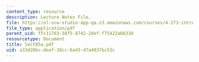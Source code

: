 ```yaml
---
content_type: resource
description: Lecture Notes File.
file: https://ol-ocw-studio-app-qa.s3.amazonaws.com/courses/4-273-introduction-to-design-inquiry-fall-2004/a33d28bcdeaf38cc6a43d7a4037bc53c_lect05a.pdf
file_type: application/pdf
parent_uid: ffc11763-38f5-8742-2def-f75422ab6338
resourcetype: Document
title: lect05a.pdf
uid: a33d28bc-deaf-38cc-6a43-d7a4037bc53c
---
```

